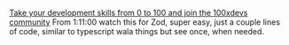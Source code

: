 [Take your development skills from 0 to 100 and join the 100xdevs community](https://app.100xdevs.com/courses/14/492/495?quality=1080)
From 1:11:00 watch this for Zod, super easy, just a couple lines of code, similar to typescript wala things but see once, when needed.